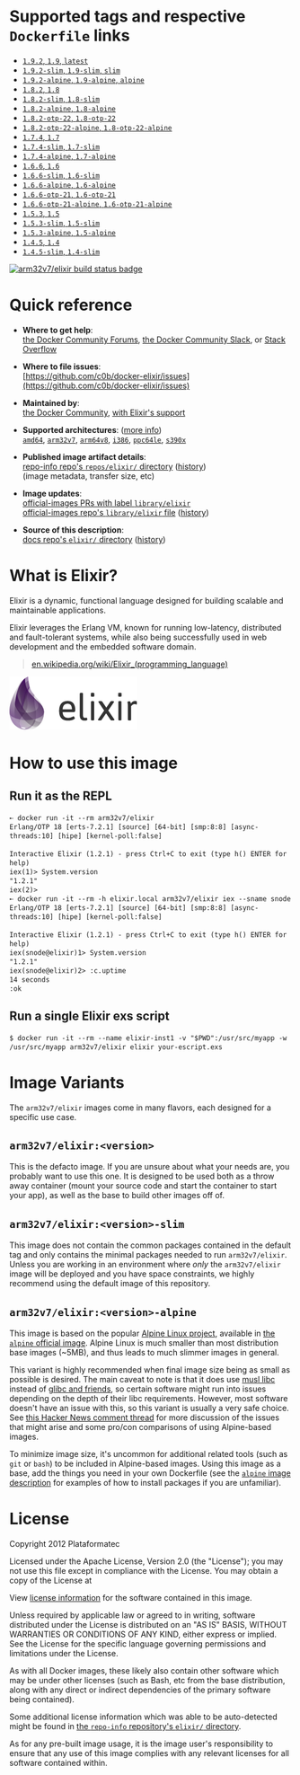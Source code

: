 <!--

********************************************************************************

WARNING:

    DO NOT EDIT "elixir/README.md"

    IT IS AUTO-GENERATED

    (from the other files in "elixir/" combined with a set of templates)

********************************************************************************

-->

# Supported tags and respective `Dockerfile` links

-	[`1.9.2`, `1.9`, `latest`](https://github.com/c0b/docker-elixir/blob/3f67ae9163e998edfdb8c1b67a54f7cadc817661/1.9/Dockerfile)
-	[`1.9.2-slim`, `1.9-slim`, `slim`](https://github.com/c0b/docker-elixir/blob/3f67ae9163e998edfdb8c1b67a54f7cadc817661/1.9/slim/Dockerfile)
-	[`1.9.2-alpine`, `1.9-alpine`, `alpine`](https://github.com/c0b/docker-elixir/blob/3f67ae9163e998edfdb8c1b67a54f7cadc817661/1.9/alpine/Dockerfile)
-	[`1.8.2`, `1.8`](https://github.com/c0b/docker-elixir/blob/4122b4840bd762d1434424e1ec693929b0198c98/1.8/Dockerfile)
-	[`1.8.2-slim`, `1.8-slim`](https://github.com/c0b/docker-elixir/blob/4122b4840bd762d1434424e1ec693929b0198c98/1.8/slim/Dockerfile)
-	[`1.8.2-alpine`, `1.8-alpine`](https://github.com/c0b/docker-elixir/blob/4122b4840bd762d1434424e1ec693929b0198c98/1.8/alpine/Dockerfile)
-	[`1.8.2-otp-22`, `1.8-otp-22`](https://github.com/c0b/docker-elixir/blob/6dc5ffd3b4c2915096887b45ba8e71d391ce2398/1.8/otp-22/Dockerfile)
-	[`1.8.2-otp-22-alpine`, `1.8-otp-22-alpine`](https://github.com/c0b/docker-elixir/blob/6dc5ffd3b4c2915096887b45ba8e71d391ce2398/1.8/otp-22-alpine/Dockerfile)
-	[`1.7.4`, `1.7`](https://github.com/c0b/docker-elixir/blob/2b7dd2845d27a6dad57bf0047b305375d6182402/1.7/Dockerfile)
-	[`1.7.4-slim`, `1.7-slim`](https://github.com/c0b/docker-elixir/blob/7c1f05ca3fd47bdc86cab3f0310068646a31dcac/1.7/slim/Dockerfile)
-	[`1.7.4-alpine`, `1.7-alpine`](https://github.com/c0b/docker-elixir/blob/2b7dd2845d27a6dad57bf0047b305375d6182402/1.7/alpine/Dockerfile)
-	[`1.6.6`, `1.6`](https://github.com/c0b/docker-elixir/blob/0936291249c7e11d4618a17a2b452045c9e6233a/1.6/Dockerfile)
-	[`1.6.6-slim`, `1.6-slim`](https://github.com/c0b/docker-elixir/blob/0936291249c7e11d4618a17a2b452045c9e6233a/1.6/slim/Dockerfile)
-	[`1.6.6-alpine`, `1.6-alpine`](https://github.com/c0b/docker-elixir/blob/0936291249c7e11d4618a17a2b452045c9e6233a/1.6/alpine/Dockerfile)
-	[`1.6.6-otp-21`, `1.6-otp-21`](https://github.com/c0b/docker-elixir/blob/b57a72d04ddd1f1b4e2e3f5b70e44e37def4db31/1.6/otp-21/Dockerfile)
-	[`1.6.6-otp-21-alpine`, `1.6-otp-21-alpine`](https://github.com/c0b/docker-elixir/blob/084efbdda747411b3a41c231deaff03c437e5aad/1.6/otp-21-alpine/Dockerfile)
-	[`1.5.3`, `1.5`](https://github.com/c0b/docker-elixir/blob/f2528c0158d465f96f311faa19aff3cffb4e7f25/1.5/Dockerfile)
-	[`1.5.3-slim`, `1.5-slim`](https://github.com/c0b/docker-elixir/blob/f2528c0158d465f96f311faa19aff3cffb4e7f25/1.5/slim/Dockerfile)
-	[`1.5.3-alpine`, `1.5-alpine`](https://github.com/c0b/docker-elixir/blob/f2528c0158d465f96f311faa19aff3cffb4e7f25/1.5/alpine/Dockerfile)
-	[`1.4.5`, `1.4`](https://github.com/c0b/docker-elixir/blob/8f1888ae05506b9ad12e1b97f084a15e7588f442/1.4/Dockerfile)
-	[`1.4.5-slim`, `1.4-slim`](https://github.com/c0b/docker-elixir/blob/8f1888ae05506b9ad12e1b97f084a15e7588f442/1.4/slim/Dockerfile)

[![arm32v7/elixir build status badge](https://img.shields.io/jenkins/s/https/doi-janky.infosiftr.net/job/multiarch/job/arm32v7/job/elixir.svg?label=arm32v7/elixir%20%20build%20job)](https://doi-janky.infosiftr.net/job/multiarch/job/arm32v7/job/elixir/)

# Quick reference

-	**Where to get help**:  
	[the Docker Community Forums](https://forums.docker.com/), [the Docker Community Slack](https://blog.docker.com/2016/11/introducing-docker-community-directory-docker-community-slack/), or [Stack Overflow](https://stackoverflow.com/search?tab=newest&q=docker)

-	**Where to file issues**:  
	[https://github.com/c0b/docker-elixir/issues](https://github.com/c0b/docker-elixir/issues)

-	**Maintained by**:  
	[the Docker Community](https://github.com/c0b/docker-elixir), [with Elixir's support](https://github.com/docker-library/official-images/pull/1398#issuecomment-180484549)

-	**Supported architectures**: ([more info](https://github.com/docker-library/official-images#architectures-other-than-amd64))  
	[`amd64`](https://hub.docker.com/r/amd64/elixir/), [`arm32v7`](https://hub.docker.com/r/arm32v7/elixir/), [`arm64v8`](https://hub.docker.com/r/arm64v8/elixir/), [`i386`](https://hub.docker.com/r/i386/elixir/), [`ppc64le`](https://hub.docker.com/r/ppc64le/elixir/), [`s390x`](https://hub.docker.com/r/s390x/elixir/)

-	**Published image artifact details**:  
	[repo-info repo's `repos/elixir/` directory](https://github.com/docker-library/repo-info/blob/master/repos/elixir) ([history](https://github.com/docker-library/repo-info/commits/master/repos/elixir))  
	(image metadata, transfer size, etc)

-	**Image updates**:  
	[official-images PRs with label `library/elixir`](https://github.com/docker-library/official-images/pulls?q=label%3Alibrary%2Felixir)  
	[official-images repo's `library/elixir` file](https://github.com/docker-library/official-images/blob/master/library/elixir) ([history](https://github.com/docker-library/official-images/commits/master/library/elixir))

-	**Source of this description**:  
	[docs repo's `elixir/` directory](https://github.com/docker-library/docs/tree/master/elixir) ([history](https://github.com/docker-library/docs/commits/master/elixir))

# What is Elixir?

Elixir is a dynamic, functional language designed for building scalable and maintainable applications.

Elixir leverages the Erlang VM, known for running low-latency, distributed and fault-tolerant systems, while also being successfully used in web development and the embedded software domain.

> [en.wikipedia.org/wiki/Elixir_(programming_language)](https://en.wikipedia.org/wiki/Elixir_%28programming_language%29)

![logo](https://raw.githubusercontent.com/docker-library/docs/f3ee5318992592f987a289cd72d63ac1807f569d/elixir/logo.png)

# How to use this image

## Run it as the REPL

```console
➸ docker run -it --rm arm32v7/elixir
Erlang/OTP 18 [erts-7.2.1] [source] [64-bit] [smp:8:8] [async-threads:10] [hipe] [kernel-poll:false]

Interactive Elixir (1.2.1) - press Ctrl+C to exit (type h() ENTER for help)
iex(1)> System.version
"1.2.1"
iex(2)>
➸ docker run -it --rm -h elixir.local arm32v7/elixir iex --sname snode
Erlang/OTP 18 [erts-7.2.1] [source] [64-bit] [smp:8:8] [async-threads:10] [hipe] [kernel-poll:false]

Interactive Elixir (1.2.1) - press Ctrl+C to exit (type h() ENTER for help)
iex(snode@elixir)1> System.version
"1.2.1"
iex(snode@elixir)2> :c.uptime
14 seconds
:ok
```

## Run a single Elixir exs script

```console
$ docker run -it --rm --name elixir-inst1 -v "$PWD":/usr/src/myapp -w /usr/src/myapp arm32v7/elixir elixir your-escript.exs
```

# Image Variants

The `arm32v7/elixir` images come in many flavors, each designed for a specific use case.

## `arm32v7/elixir:<version>`

This is the defacto image. If you are unsure about what your needs are, you probably want to use this one. It is designed to be used both as a throw away container (mount your source code and start the container to start your app), as well as the base to build other images off of.

## `arm32v7/elixir:<version>-slim`

This image does not contain the common packages contained in the default tag and only contains the minimal packages needed to run `arm32v7/elixir`. Unless you are working in an environment where *only* the `arm32v7/elixir` image will be deployed and you have space constraints, we highly recommend using the default image of this repository.

## `arm32v7/elixir:<version>-alpine`

This image is based on the popular [Alpine Linux project](http://alpinelinux.org), available in [the `alpine` official image](https://hub.docker.com/_/alpine). Alpine Linux is much smaller than most distribution base images (~5MB), and thus leads to much slimmer images in general.

This variant is highly recommended when final image size being as small as possible is desired. The main caveat to note is that it does use [musl libc](http://www.musl-libc.org) instead of [glibc and friends](http://www.etalabs.net/compare_libcs.html), so certain software might run into issues depending on the depth of their libc requirements. However, most software doesn't have an issue with this, so this variant is usually a very safe choice. See [this Hacker News comment thread](https://news.ycombinator.com/item?id=10782897) for more discussion of the issues that might arise and some pro/con comparisons of using Alpine-based images.

To minimize image size, it's uncommon for additional related tools (such as `git` or `bash`) to be included in Alpine-based images. Using this image as a base, add the things you need in your own Dockerfile (see the [`alpine` image description](https://hub.docker.com/_/alpine/) for examples of how to install packages if you are unfamiliar).

# License

Copyright 2012 Plataformatec

Licensed under the Apache License, Version 2.0 (the "License"); you may not use this file except in compliance with the License. You may obtain a copy of the License at

View [license information](http://www.apache.org/licenses/LICENSE-2.0) for the software contained in this image.

Unless required by applicable law or agreed to in writing, software distributed under the License is distributed on an "AS IS" BASIS, WITHOUT WARRANTIES OR CONDITIONS OF ANY KIND, either express or implied. See the License for the specific language governing permissions and limitations under the License.

As with all Docker images, these likely also contain other software which may be under other licenses (such as Bash, etc from the base distribution, along with any direct or indirect dependencies of the primary software being contained).

Some additional license information which was able to be auto-detected might be found in [the `repo-info` repository's `elixir/` directory](https://github.com/docker-library/repo-info/tree/master/repos/elixir).

As for any pre-built image usage, it is the image user's responsibility to ensure that any use of this image complies with any relevant licenses for all software contained within.
